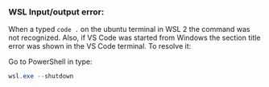 ### WSL Input/output error:
When a typed `code .` on the ubuntu terminal in WSL 2 the command was not recognized. Also, if VS Code was started from Windows the section title error was shown in the VS Code terminal. To resolve it:

Go to PowerShell in type:
```powershell
wsl.exe --shutdown
```
